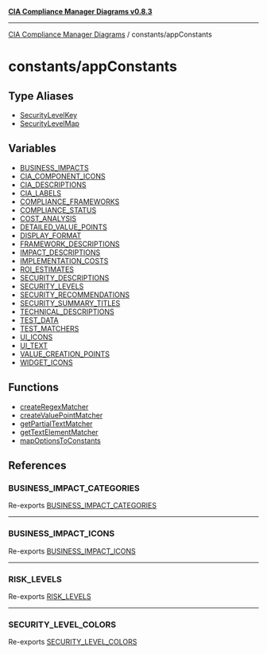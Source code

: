 [**CIA Compliance Manager Diagrams v0.8.3**](../../README.md)

***

[CIA Compliance Manager Diagrams](../../modules.md) / constants/appConstants

# constants/appConstants

## Type Aliases

- [SecurityLevelKey](type-aliases/SecurityLevelKey.md)
- [SecurityLevelMap](type-aliases/SecurityLevelMap.md)

## Variables

- [BUSINESS\_IMPACTS](variables/BUSINESS_IMPACTS.md)
- [CIA\_COMPONENT\_ICONS](variables/CIA_COMPONENT_ICONS.md)
- [CIA\_DESCRIPTIONS](variables/CIA_DESCRIPTIONS.md)
- [CIA\_LABELS](variables/CIA_LABELS.md)
- [COMPLIANCE\_FRAMEWORKS](variables/COMPLIANCE_FRAMEWORKS.md)
- [COMPLIANCE\_STATUS](variables/COMPLIANCE_STATUS.md)
- [COST\_ANALYSIS](variables/COST_ANALYSIS.md)
- [DETAILED\_VALUE\_POINTS](variables/DETAILED_VALUE_POINTS.md)
- [DISPLAY\_FORMAT](variables/DISPLAY_FORMAT.md)
- [FRAMEWORK\_DESCRIPTIONS](variables/FRAMEWORK_DESCRIPTIONS.md)
- [IMPACT\_DESCRIPTIONS](variables/IMPACT_DESCRIPTIONS.md)
- [IMPLEMENTATION\_COSTS](variables/IMPLEMENTATION_COSTS.md)
- [ROI\_ESTIMATES](variables/ROI_ESTIMATES.md)
- [SECURITY\_DESCRIPTIONS](variables/SECURITY_DESCRIPTIONS.md)
- [SECURITY\_LEVELS](variables/SECURITY_LEVELS.md)
- [SECURITY\_RECOMMENDATIONS](variables/SECURITY_RECOMMENDATIONS.md)
- [SECURITY\_SUMMARY\_TITLES](variables/SECURITY_SUMMARY_TITLES.md)
- [TECHNICAL\_DESCRIPTIONS](variables/TECHNICAL_DESCRIPTIONS.md)
- [TEST\_DATA](variables/TEST_DATA.md)
- [TEST\_MATCHERS](variables/TEST_MATCHERS.md)
- [UI\_ICONS](variables/UI_ICONS.md)
- [UI\_TEXT](variables/UI_TEXT.md)
- [VALUE\_CREATION\_POINTS](variables/VALUE_CREATION_POINTS.md)
- [WIDGET\_ICONS](variables/WIDGET_ICONS.md)

## Functions

- [createRegexMatcher](functions/createRegexMatcher.md)
- [createValuePointMatcher](functions/createValuePointMatcher.md)
- [getPartialTextMatcher](functions/getPartialTextMatcher.md)
- [getTextElementMatcher](functions/getTextElementMatcher.md)
- [mapOptionsToConstants](functions/mapOptionsToConstants.md)

## References

### BUSINESS\_IMPACT\_CATEGORIES

Re-exports [BUSINESS_IMPACT_CATEGORIES](../riskConstants/variables/BUSINESS_IMPACT_CATEGORIES.md)

***

### BUSINESS\_IMPACT\_ICONS

Re-exports [BUSINESS_IMPACT_ICONS](../uiConstants/variables/BUSINESS_IMPACT_ICONS.md)

***

### RISK\_LEVELS

Re-exports [RISK_LEVELS](../riskConstants/variables/RISK_LEVELS.md)

***

### SECURITY\_LEVEL\_COLORS

Re-exports [SECURITY_LEVEL_COLORS](../uiConstants/variables/SECURITY_LEVEL_COLORS.md)

